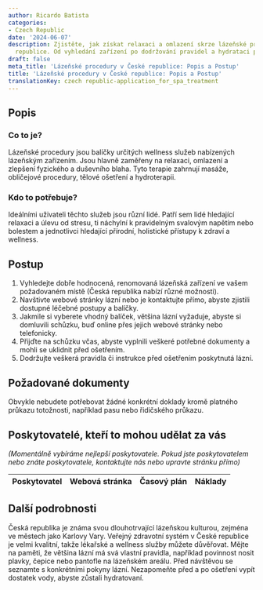 ```yaml
---
author: Ricardo Batista
categories:
- Czech Republic
date: '2024-06-07'
description: Zjistěte, jak získat relaxaci a omlazení skrze lázeňské procedury v České
  republice. Od vyhledání zařízení po dodržování pravidel a hydrataci po terapii.
draft: false
meta_title: 'Lázeňské procedury v České republice: Popis a Postup'
title: 'Lázeňské procedury v České republice: Popis a Postup'
translationKey: czech republic-application_for_spa_treatment
---
```



## Popis
### Co to je?
Lázeňské procedury jsou balíčky určitých wellness služeb nabízených lázeňským zařízením. Jsou hlavně zaměřeny na relaxaci, omlazení a zlepšení fyzického a duševního blaha. Tyto terapie zahrnují masáže, obličejové procedury, tělové ošetření a hydroterapii.

### Kdo to potřebuje?
Ideálními uživateli těchto služeb jsou různí lidé. Patří sem lidé hledající relaxaci a úlevu od stresu, ti náchylní k pravidelným svalovým napětím nebo bolestem a jednotlivci hledající přírodní, holistické přístupy k zdraví a wellness.

## Postup
1. Vyhledejte dobře hodnocená, renomovaná lázeňská zařízení ve vašem požadovaném místě (Česká republika nabízí různé možnosti).
2. Navštivte webové stránky lázní nebo je kontaktujte přímo, abyste zjistili dostupné léčebné postupy a balíčky.
3. Jakmile si vyberete vhodný balíček, většina lázní vyžaduje, abyste si domluvili schůzku, buď online přes jejich webové stránky nebo telefonicky.
4. Přijďte na schůzku včas, abyste vyplnili veškeré potřebné dokumenty a mohli se uklidnit před ošetřením.
5. Dodržujte veškerá pravidla či instrukce před ošetřením poskytnutá lázní.

## Požadované dokumenty
Obvykle nebudete potřebovat žádné konkrétní doklady kromě platného průkazu totožnosti, například pasu nebo řidičského průkazu.

## Poskytovatelé, kteří to mohou udělat za vás

_(Momentálně vybíráme nejlepší poskytovatele. Pokud jste poskytovatelem nebo znáte poskytovatele, kontaktujte nás nebo upravte stránku přímo)_

| Poskytovatel    |     Webová stránka  |     Časový plán   |      Náklady    |
| --------------- | --------------- |  :-------------: | :-------------: |


## Další podrobnosti
Česká republika je známa svou dlouhotrvající lázeňskou kulturou, zejména ve městech jako Karlovy Vary. Veřejný zdravotní systém v České republice je velmi kvalitní, takže lékařské a wellness služby můžete důvěřovat. Mějte na paměti, že většina lázní má svá vlastní pravidla, například povinnost nosit plavky, čepice nebo pantofle na lázeňském areálu. Před návštěvou se seznamte s konkrétními pokyny lázní. Nezapomeňte před a po ošetření vypít dostatek vody, abyste zůstali hydratovaní.